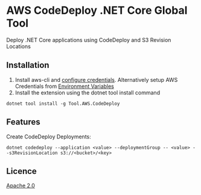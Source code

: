 
# AWS CodeDeploy .NET Core Global Tool

Deploy .NET Core applications using CodeDeploy and S3 Revision Locations

## Installation
1. Install aws-cli and [configure credentials](https://docs.aws.amazon.com/cli/latest/userguide/cli-chap-configure.html). Alternatively setup AWS Credentials from [Environment Variables](https://docs.aws.amazon.com/sdk-for-javascript/v2/developer-guide/loading-node-credentials-environment.html)
2. Install the extension using the dotnet tool install command 
```
dotnet tool install -g Tool.AWS.CodeDeploy
```

## Features
Create CodeDeploy Deployments:
```
dotnet codedeploy --application <value> --deploymentGroup -- <value> --s3RevisionLocation s3://<bucket>/<key>
```

## Licence
[Apache 2.0](./LICENSE)